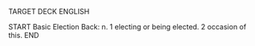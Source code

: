 TARGET DECK
ENGLISH

START
Basic
Election
Back: n. 1 electing or being elected. 2 occasion of this.
END
